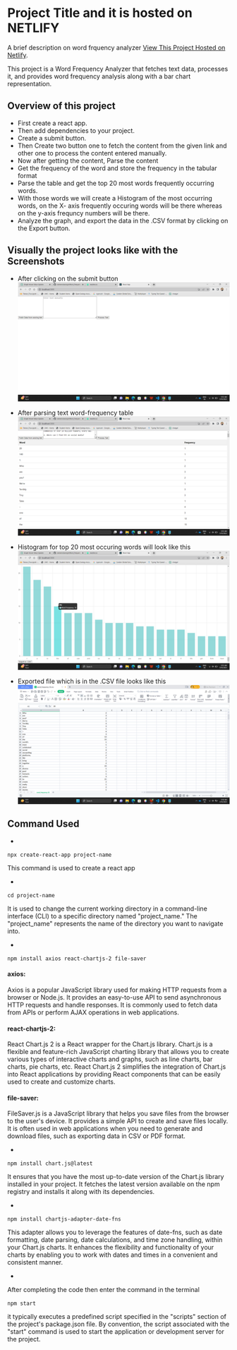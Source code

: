 # Project Title and it is hosted on NETLIFY

A brief description on word frquency analyzer [View This Project Hosted on Netlify](https://ramendra-word-frequency-analyze.netlify.app/).

This project is a Word Frequency Analyzer that fetches text data, processes it, and provides word frequency analysis along with a bar chart representation.


## Overview of this project

* First create a react app.
* Then add dependencies to your project.
* Create a submit button.
* Then Create two button one to fetch the content from the given link and other one to process the content entered manually.
* Now after getting the content, Parse the content
* Get the frequency of the word and store the frequency in the tabular format
* Parse the table and get the top 20 most words frequently occurring words.
* With those words we will create a Histogram of the most occurring words, on the X- axis frequently occuring words will be there whereas on the y-axis frequncy numbers will be there.
* Analyze the graph, and export the data in the .CSV format by clicking on the Export button.

## Visually the project looks like with the Screenshots
* After clicking on the submit button
![first](https://github.com/rameendrasingh/word-frequency-analyze/blob/main/images/Screenshot%201.png?raw=true)

* After parsing text word-frequency table
![table](https://github.com/rameendrasingh/word-frequency-analyze/blob/main/images/Screenshot%202.png?raw=true)

* Histogram for top 20 most occuring words will look like this
![histogram](https://github.com/rameendrasingh/word-frequency-analyze/blob/main/images/Screenshot%203.png?raw=true)

* Exported file which is in the .CSV file looks like this
![exported](https://github.com/rameendrasingh/word-frequency-analyze/blob/main/images/Screenshot%204.png?raw=true)


## Command Used

*
```shell
npx create-react-app project-name
```
This command is used to create a react app

*
```shell
cd project-name
```
It is used to change the current working directory in a command-line interface (CLI) to a specific directory named "project_name." The "project_name" represents the name of the directory you want to navigate into.

*
```shell
npm install axios react-chartjs-2 file-saver
```

#### axios:
Axios is a popular JavaScript library used for making HTTP requests from a browser or Node.js. It provides an easy-to-use API to send asynchronous HTTP requests and handle responses. It is commonly used to fetch data from APIs or perform AJAX operations in web applications.
#### react-chartjs-2:
React Chart.js 2 is a React wrapper for the Chart.js library. Chart.js is a flexible and feature-rich JavaScript charting library that allows you to create various types of interactive charts and graphs, such as line charts, bar charts, pie charts, etc. React Chart.js 2 simplifies the integration of Chart.js into React applications by providing React components that can be easily used to create and customize charts.
#### file-saver:
FileSaver.js is a JavaScript library that helps you save files from the browser to the user's device. It provides a simple API to create and save files locally. It is often used in web applications when you need to generate and download files, such as exporting data in CSV or PDF format.

*
```shell
npm install chart.js@latest
```
It ensures that you have the most up-to-date version of the Chart.js library installed in your project. It fetches the latest version available on the npm registry and installs it along with its dependencies.

*
```shell
npm install chartjs-adapter-date-fns
```
This adapter allows you to leverage the features of date-fns, such as date formatting, date parsing, date calculations, and time zone handling, within your Chart.js charts. It enhances the flexibility and functionality of your charts by enabling you to work with dates and times in a convenient and consistent manner.

*
After completing the code then enter the command in the terminal
```shell
npm start
```
it typically executes a predefined script specified in the "scripts" section of the project's package.json file. By convention, the script associated with the "start" command is used to start the application or development server for the project.
